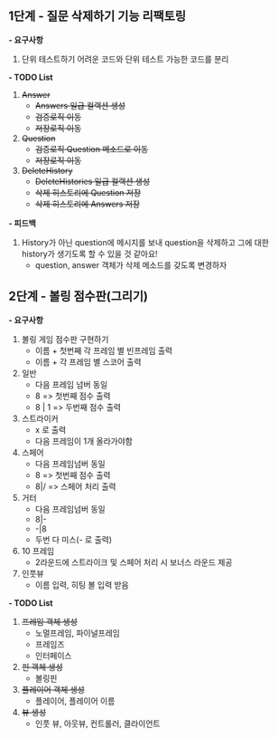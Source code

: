 ## 1단계 - 질문 삭제하기 기능 리팩토링
**- 요구사항**
1. 단위 테스트하기 어려운 코드와 단위 테스트 가능한 코드를 분리

**- TODO List**
1. ~~Answer~~
   - ~~Answers 일급 컬랙션 생성~~
   - ~~검증로직 이동~~
   - ~~저장로직 이동~~
2. ~~Question~~
   - ~~검증로직 Question 메소드로 이동~~
   - ~~저장로직 이동~~
3. ~~DeleteHistory~~
   - ~~DeleteHistories 일급 컬랙션 생성~~
   - ~~삭제 히스토리에 Question 저장~~
   - ~~삭제 히스토리에 Answers 저장~~

**- 피드백**   

1. History가 아닌 question에 메시지를 보내 question을 삭제하고 그에 대한 history가 생기도록 할 수 있을 것 같아요!   
   - question, answer 객체가 삭제 메소드를 갖도록 변경하자
     
## 2단계 - 볼링 점수판(그리기)
**- 요구사항**
1. 볼링 게임 점수판 구현하기
   - 이름 + 첫번째 각 프레임 별 빈프레임 출력
   - 이름 + 각 프레임 별 스코어 출력
2. 일반
   - 다음 프레임 넘버 동일
   - 8     => 첫번째 점수 출력
   - 8 | 1 => 두번째 점수 출력
3. 스트라이커
   - x 로 출력
   - 다음 프레임이 1개 올라가야함
4. 스페어
   - 다음 프레임넘버 동일
   - 8   => 첫번째 점수 출력
   - 8|/ => 스페어 처리 출력
5. 거터
   - 다음 프레임넘버 동일
   - 8|-
   - -|8   
   - 두번 다 미스(- 로 출력)
6. 10 프레임
   - 2라운드에 스트라이크 및 스페어 처리 시 보너스 라운드 제공
7. 인풋뷰
   - 이름 입력, 히팅 볼 입력 받음

**- TODO List**
1. ~~프레임 객체 생성~~
   - 노멀프레임, 파이널프레임 
   - 프레임즈
   - 인터페이스
2. ~~핀 객체 생성~~
   - 볼링핀
3. ~~플레이어 객체 생성~~
   - 플레이어, 플레이어 이름
4. ~~뷰 생성~~
   - 인풋 뷰, 아웃뷰, 컨트롤러, 클라이언트
   